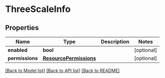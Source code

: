 # ThreeScaleInfo

## Properties
Name | Type | Description | Notes
------------ | ------------- | ------------- | -------------
**enabled** | **bool** |  | [optional] 
**permissions** | [**ResourcePermissions**](ResourcePermissions.md) |  | [optional] 

[[Back to Model list]](../README.md#documentation-for-models) [[Back to API list]](../README.md#documentation-for-api-endpoints) [[Back to README]](../README.md)

